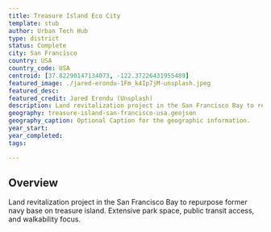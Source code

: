 ```yaml
---
title: Treasure Island Eco City
template: stub
author: Urban Tech Hub
type: district
status: Complete
city: San Francisco
country: USA
country_code: USA
centroid: [37.82290147134073, -122.37226431955489]
featured_image: ./jared-erondu-1Fm_k4Ip7jM-unsplash.jpeg
featured_desc: 
featured_credit: Jared Erondu (Unsplash)
description: Land revitalization project in the San Francisco Bay to repurpose former navy base on treasure island. Extensive park space, public transit access, and walkability focus.
geography: treasure-island-san-francisco-usa.geojson
geography_caption: Optional Caption for the geographic information.
year_start:
year_completed:
tags:

---
```


## Overview

Land revitalization project in the San Francisco Bay to repurpose former navy base on treasure island. Extensive park space, public transit access, and walkability focus.
